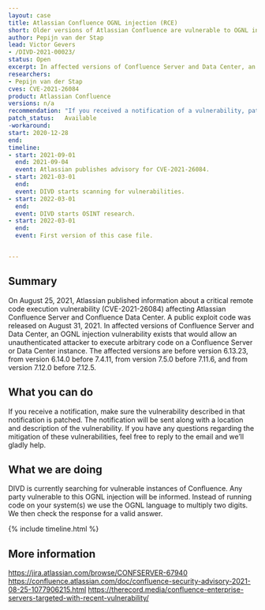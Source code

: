 ```yaml
---
layout: case
title: Atlassian Confluence OGNL injection (RCE)
short: Older versions of Atlassian Confluence are vulnerable to OGNL injection, which allows attackers to take over systems.
author: Pepijn van der Stap
lead: Victor Gevers
- /DIVD-2021-00023/
status: Open
excerpt: In affected versions of Confluence Server and Data Center, an OGNL injection vulnerability exists that would allow an unauthenticated attacker to execute arbitrary code on a Confluence Server or Data Center instance. The affected versions are before version 6.13.23, from version 6.14.0 before 7.4.11, from version 7.5.0 before 7.11.6, and from version 7.12.0 before 7.12.5.
researchers:
- Pepijn van der Stap
cves: CVE-2021-26084
product: Atlassian Confluence
versions: n/a
recommendation: "If you received a notification of a vulnerability, patch your system with the information provided in this notification."
patch_status:	Available
-workaround:		
start: 2020-12-28
end:   
timeline:
- start: 2021-09-01
  end: 2021-09-04
  event: Atlassian publishes advisory for CVE-2021-26084.
- start: 2021-03-01
  end:
  event: DIVD starts scanning for vulnerabilities.
- start: 2022-03-01
  end:
  event: DIVD starts OSINT research.
- start: 2022-03-01
  end:
  event: First version of this case file.


---
```

## Summary

On August 25, 2021, Atlassian published information about a critical remote code execution vulnerability (CVE-2021-26084) affecting Atlassian Confluence Server and Confluence Data Center. A public exploit code was released on August 31, 2021.
In affected versions of Confluence Server and Data Center, an OGNL injection vulnerability exists that would allow an unauthenticated attacker to execute arbitrary code on a Confluence Server or Data Center instance. The affected versions are before version 6.13.23, from version 6.14.0 before 7.4.11, from version 7.5.0 before 7.11.6, and from version 7.12.0 before 7.12.5. 

## What you can do

If you receive a notification, make sure the vulnerability described in that notification is patched. The notification will be sent along with a location and description of the vulnerability. If you have any questions regarding the mitigation of these vulnerabilities, feel free to reply to the email and we’ll gladly help. 

## What we are doing

DIVD is currently searching for vulnerable instances of Confluence. Any party vulnerable to this OGNL injection will be informed. Instead of running code on your system(s) we use the OGNL language to multiply two digits. We then check the response for a valid answer. 

{% include timeline.html %}

## More information

https://jira.atlassian.com/browse/CONFSERVER-67940
https://confluence.atlassian.com/doc/confluence-security-advisory-2021-08-25-1077906215.html
https://therecord.media/confluence-enterprise-servers-targeted-with-recent-vulnerability/
